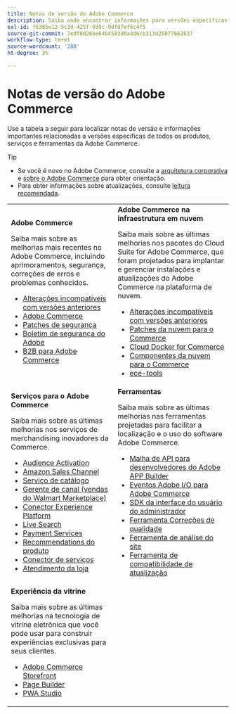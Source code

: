 ```yaml
---
title: Notas de versão do Adobe Commerce
description: Saiba onde encontrar informações para versões específicas do Adobe Commerce.
exl-id: f6385e12-5c3d-425f-939c-9dfd7ef6c4f5
source-git-commit: 7edf0d26be64b4583d0a4d6ce313d25077662637
workflow-type: tm+mt
source-wordcount: '288'
ht-degree: 3%

---
```



# Notas de versão do Adobe Commerce

Use a tabela a seguir para localizar notas de versão e informações importantes relacionadas a versões específicas de todos os produtos, serviços e ferramentas da Adobe Commerce.

>[!TIP]
>
>- Se você é novo no Adobe Commerce, consulte a [arquitetura corporativa](../../implementation-playbook/architecture/enterprise-blueprint.md) e [sobre o Adobe Commerce](https://experienceleague.adobe.com/en/docs/commerce-admin/start/about) para obter orientação.
>- Para obter informações sobre atualizações, consulte [leitura recomendada](../../upgrade/resources/recommended-reading.md).

<table>
  <tbody>
    <tr>
      <td><strong>Adobe Commerce</strong>
        <p>Saiba mais sobre as melhorias mais recentes no Adobe Commerce, incluindo aprimoramentos, segurança, correções de erros e problemas conhecidos.</p>
          <ul>
            <li><a href="https://developer.adobe.com/commerce/php/development/backward-incompatible-changes/">Alterações incompatíveis com versões anteriores</a></li>
            <li><a href="commerce/overview.md">Adobe Commerce</a></li>
            <li><a href="security/overview.md">Patches de segurança</a></li>
            <li><a href="https://helpx.adobe.com/security/products/magento.html">Boletim de segurança do Adobe</a></li>
            <li><a href="https://experienceleague.adobe.com/docs/commerce-admin/b2b/release-notes.html">B2B para Adobe Commerce</a></li>
          </ul>
        </td>
      <td><strong>Adobe Commerce na infraestrutura em nuvem</strong>
        <p>Saiba mais sobre as últimas melhorias nos pacotes do Cloud Suite for Adobe Commerce, que foram projetados para implantar e gerenciar instalações e atualizações do Adobe Commerce na plataforma de nuvem.</p>
          <ul>
            <li><a href="https://devdocs.magento.com/cloud/release-notes/backward-incompatible-changes.html">Alterações incompatíveis com versões anteriores</a></li>
            <li><a href="https://devdocs.magento.com/cloud/release-notes/mcp-release-notes.html">Patches da nuvem para o Commerce</a></li>
            <li><a href="https://devdocs.magento.com/cloud/release-notes/mcd-release-notes.html">Cloud Docker for Commerce</a></li>
            <li><a href="https://devdocs.magento.com/cloud/release-notes/mcc-release-notes.html">Componentes da nuvem para o Commerce</a></li>
            <li><a href="https://devdocs.magento.com/cloud/release-notes/ece-release-notes.html">ece-tools</a></li>
          </ul>
      </td>
    </tr>
    <tr>
      <td><strong>Serviços para o Adobe Commerce</strong>
        <p>Saiba mais sobre as últimas melhorias nos serviços de merchandising inovadores da Commerce.</p>
          <ul>
            <li><a href="https://experienceleague.adobe.com/docs/commerce-admin/customers/audience-activation.html">Audience Activation</a></li>
            <li><a href="https://experienceleague.adobe.com/docs/commerce-channels/amazon/release-notes.html">Amazon Sales Channel</a></li>
            <li><a href="https://experienceleague.adobe.com/docs/commerce-merchant-services/catalog-service/release-notes.html">Serviço de catálogo</a></li>
            <li><a href="https://experienceleague.adobe.com/docs/commerce-channels/channel-manager/release-notes.html">Gerente de canal (vendas do Walmart Marketplace)</a></li>
            <li><a href="https://experienceleague.adobe.com/docs/commerce-merchant-services/experience-platform-connector/release-notes.html">Conector Experience Platform</a></li>
            <li><a href="https://experienceleague.adobe.com/docs/commerce-merchant-services/live-search/release-notes.html">Live Search</a></li>
            <li><a href="https://experienceleague.adobe.com/docs/commerce-merchant-services/payment-services/release-notes.html">Payment Services</a></li>
            <li><a href="https://experienceleague.adobe.com/docs/commerce-merchant-services/product-recommendations/release-notes.html">Recommendations do produto</a></li>
            <li><a href="https://experienceleague.adobe.com/docs/commerce-merchant-services/user-guides/integration-services/saas.html">Conector de serviços</a></li>
            <li><a href="https://experienceleague.adobe.com/docs/commerce-merchant-services/store-fulfillment/release-notes.html?lang=en">Atendimento da loja</a></li>
          </ul>
        </td>
      <td><strong>Ferramentas</strong>
        <p>Saiba mais sobre as últimas melhorias nas ferramentas projetadas para facilitar a localização e o uso do software Adobe Commerce.</p>
          <ul>
            <li><a href="https://developer.adobe.com/graphql-mesh-gateway/">Malha de API para desenvolvedores do Adobe APP Builder</a></li>
            <li><a href="https://developer.adobe.com/commerce/events/get-started/release-notes/">Eventos Adobe I/O para Adobe Commerce</a></li>
            <li><a href="https://developer.adobe.com/commerce/extensibility/admin-ui-sdk/release-notes/">SDK da interface do usuário do administrador</a></li>
            <li><a href="../../tools/quality-patches-tool/release-notes.md">Ferramenta Correções de qualidade</a></li>
            <li><a href="../../tools/site-wide-analysis-tool/intro.md">Ferramenta de análise do site</a></li>
            <li><a href="../../upgrade/upgrade-compatibility-tool/overview.md">Ferramenta de compatibilidade de atualização</a></li>
          </ul>
      </td>
    </tr>
    <tr>
       <td><strong>Experiência da vitrine</strong>
        <p>Saiba mais sobre as últimas melhorias na tecnologia de vitrine eletrônica que você pode usar para construir experiências exclusivas para seus clientes.</p>
          <ul>
            <li><a href="https://experienceleague.adobe.com/developer/commerce/storefront/">Adobe Commerce Storefront</a></li>
            <li><a href="https://experienceleague.adobe.com/docs/commerce-admin/page-builder/release-notes.html">Page Builder</a></li>
            <li><a href="https://github.com/magento/pwa-studio/releases/latest">PWA Studio</a></li>
          </ul>
      </td>
      <td></td>
    </tr>
  </tbody>
</table>
